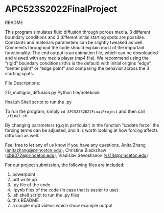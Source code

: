 # APC523S2022FinalProject

README

This program simulates fluid diffusion through porous media. 3 different boundary conditions and 3 different initial starting spots are possible. Constants and materials parameters can be slightly tweaked as well. Comments throughout the code should explain most of the important functionality. The end output is an animation file, which can be downloaded and viewed with any media player (mp4 file). We recommend using the “rigid” boundary conditions (this is the default) with initial origins “edge”, “center point” or “edge point” and comparing the behavior across the 3 starting spots. 

File Descriptions:

2D_multigrid_diffusion.py
Python file/notebook 

final.sh
Shell script to run the .py 

To run the program, simply ```cd APC523S2022FinalProject``` and then call ```./final.sh```

By changing parameters (g.q in particular) in the function “update force” the forcing terms can be adjusted, and it is worth looking at how forcing affects diffusion as well. 

Feel free to let any of us know if you have any questions.
Anita Zhang (anitazhang@princeton.edu), Christine Blackshaw (cb9072@princeton.edu), Vladislav Sevostianov (vs14@princeton.edu) 

For our project submission, the following files are included:
1) powerpoint
2) pdf write up
3) .py file of the code
4) .ipynb files of the code (in case that is easier to use)
5) .sh shell script to run the .py files
6) this README
7) a couple mp4 videos which show example output
